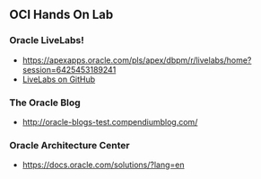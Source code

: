 ## OCI Hands On Lab
### Oracle LiveLabs!
* https://apexapps.oracle.com/pls/apex/dbpm/r/livelabs/home?session=6425453189241
* [LiveLabs on GitHub](https://oracle.github.io/learning-library/)
### The Oracle Blog
* http://oracle-blogs-test.compendiumblog.com/
### Oracle Architecture Center
* https://docs.oracle.com/solutions/?lang=en

